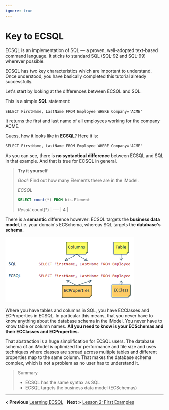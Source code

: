 ```yaml
---
ignore: true
---
```

# Key to ECSQL

ECSQL is an implementation of SQL — a proven, well-adopted text-based command language. It sticks to
standard SQL (SQL-92 and SQL-99) wherever possible.

ECSQL has two key characteristics which are important to understand. Once understood, you have basically completed this tutorial already successfully.

Let's start by looking at the differences between ECSQL and SQL.

This is a simple **SQL** statement:

  `SELECT FirstName, LastName FROM Employee WHERE Company='ACME'`

It returns the first and last name of all employees working for the company ACME.

Guess, how it looks like in **ECSQL**? Here it is:

  `SELECT FirstName, LastName FROM Employee WHERE Company='ACME'`

As you can see, there is **no syntactical difference** between ECSQL and SQL in that example. And that is true for ECSQL in general.

> **Try it yourself**
>
> *Goal:* Find out how many Elements there are in the iModel.
>
> *ECSQL*
> ```sql
> SELECT count(*) FROM bis.Element
> ```
>
> *Result*
> count(*) |
> --- |
> 4 |

There is a **semantic** difference however: ECSQL targets the **business data model**, i.e. your domain's ECSchema, whereas SQL targets the **database's schema**.

![ECSQL versus SQL](../ecsql_vs_sql.png "ECSQL versus SQL")

Where you have tables and columns in SQL, you have ECClasses and ECProperties in ECSQL. In particular this means, that you never have to know anything about the database schema in the iModel. You never have to know table or column names. **All you need to know is your ECSchemas and their ECClasses and ECProperties.**

That abstraction is a huge simplification for ECSQL users. The database schema of an iModel is optimized for performance and file size and uses techniques where classes are spread across multiple tables and different properties map to the same column. That makes the database schema complex, which is not a problem as no user has to understand it.

> Summary
>
> - ECSQL has the same syntax as SQL
> - ECSQL targets the business data model (ECSchemas)

---

**< Previous** [Learning ECSQL](./index.md) &nbsp; **Next >** [Lesson 2: First Examples](./FirstExamples)
